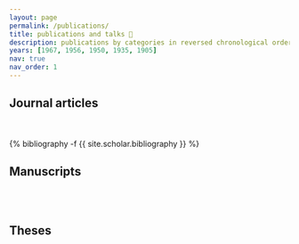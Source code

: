 ```yaml
---
layout: page
permalink: /publications/
title: publications and talks 📝
description: publications by categories in reversed chronological order. generated by jekyll-scholar.
years: [1967, 1956, 1950, 1935, 1905]
nav: true
nav_order: 1
---
```

<!-- _pages/publications.md -->
<div class="publications">

<h2 class="year">Journal articles</h2><br><br>
{% bibliography -f {{ site.scholar.bibliography }} %}

<h2 class="year">Manuscripts</h2><br><br>

<!-- <h2 class="year">Proceedings articles</h2><br><br> -->

<h2 class="year">Theses</h2><br><br>
  
</div>

<div class="publications">
